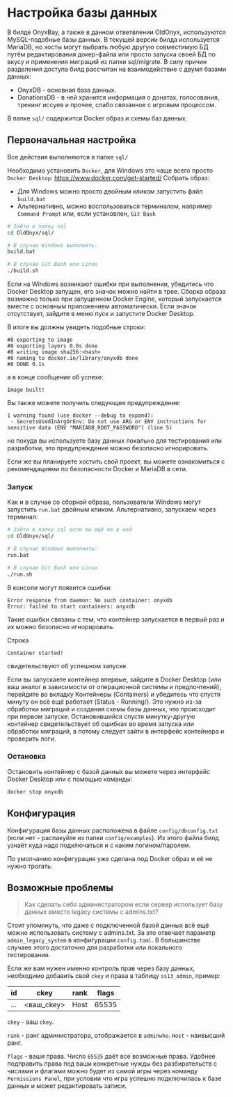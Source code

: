 # Настройка базы данных

В билде OnyxBay, а также в данном ответвлении OldOnyx, используются MySQL-подобные базы данных. В текущей версии билда используется MariaDB, но хосты могут выбрать любую другую совместимую БД путём редактирования докер-файла или просто запуска своей БД по вкусу и применения миграций из папки sql/migrate. В силу причин разделения доступа билд рассчитан на взаимодействие с двумя базами данных:

- OnyxDB - основная база данных.
- DonationsDB - в ней хранится информация о донатах, голосования, трекинг иссуев и прочее, слабо связанное с игровым процессом.

В папке `sql/` содержится Docker образ и схемы баз данных.

## Первоначальная настройка
Все действия выполняются в папке `sql/`

Необходимо установить `Docker`, для Windows это чаще всего просто `Docker Desktop`: https://www.docker.com/get-started/
Собрать образ:
- Для Windows можно просто двойным кликом запустить файл `build.bat`
- Альтернативно, можно воспользоваться терминалом, например `Command Prompt` или, если установлен, `Git Bash`
```sh
# Зайти в папку sql
cd OldOnyx/sql/

# В случае Windows выполнить:
build.bat

# В случае Git Bash или Linux
./build.sh
```

Если на Windows возникают ошибки при выполнении, убедитесь что Docker Desktop запущен, его значок можно найти в трее. Сборка образа возможно только при запущенном Docker Engine, который запускается вместе с основным приложением автоматически. Если значок отсутствует, зайдите в меню пуск и запустите Docker Desktop.

В итоге вы должны увидеть подобные строки:
```
#8 exporting to image
#8 exporting layers 0.0s done
#8 writing image sha256:<hash>
#8 naming to docker.io/library/onyxdb done
#8 DONE 0.1s
```
а в конце сообщение об успехе:
```
Image built!
```

Вы также можете получить следующее предупреждение:
```
1 warning found (use docker --debug to expand):
 - SecretsUsedInArgOrEnv: Do not use ARG or ENV instructions for sensitive data (ENV "MARIADB_ROOT_PASSWORD") (line 5)
```
но покуда вы используете базу данных локально для тестирования или разработки, это предупреждение можно безопасно игнорировать.

Если же вы планируете хостить свой проект, вы можете ознакомиться с рекомендациями по безопасности Docker и MariaDB в сети. 

### Запуск

Как и в случае со сборкой образа, пользователи Windows могут запустить `run.bat` двойным кликом. Альтернативно, запускаем через терминал:
```sh
# Зайти в папку sql если вы ещё не в ней
cd OldOnyx/sql/

# В случае Windows выполнить:
run.bat

# В случае Git Bash или Linux
./run.sh
```

В консоли могут появится ошибки:
```
Error response from daemon: No such container: onyxdb
Error: failed to start containers: onyxdb
```
Такие ошибки связаны с тем, что контейнер запускается в первый раз и их можно безопасно игнорировать.

Строка
```
Container started!
```
свидетельствуют об успешном запуске.

Если вы запускаете контейнер впервые, зайдите в Docker Desktop (или ваш аналог в зависимости от операционной системы и предпочтений), перейдите во вкладку Контейнеры (Containers) и убедитесь что спустя минуту он всё ещё работает (Status - Running/). Это нужно из-за обработки миграций и создания схемы базы данных, что происходит при первом запуске. Остановившийся спустя минутку-другую контейнер свидетельствует об ошибках во время запуска или обработки миграций, а потому следует зайти в интерфейс контейнера и проверить логи. 

### Остановка

Остановить контейнер с базой данных вы можете через интерфейс Docker Desktop или с помощью команды:

```sh
docker stop onyxdb
```

## Конфигурация

Конфигурация базы данных расположена в файле `config/dbconfig.txt` (если нет - распакуйте из папки `config/examples`). Из этого файла билд узнаёт куда надо подключаться и с каким логином/паролем.

По умолчанию конфигурация уже сделана под Docker образ и её не нужно трогать.

## Возможные проблемы

> Как сделать себя администратором если сервер использует базу данных вместо legacy системы с admins.txt?

Стоит упомянуть, что даже с подключенной базой данных всё ещё можно использовать систему с admins.txt. За это отвечает параметр `admin_legacy_system` в конфигурации `config.toml`. В большинстве случаев этого достаточно для разработки или локального тестирования.

Если же вам нужен именно контроль прав через базу данных, необходимо добавить свой `ckey` и права в таблицу `ss13_admin`, пример:

| id  | ckey       | rank | flags |
| --- | ---------- | ---- | ----- |
| ... | <ваш_ckey> | Host | 65535 |

`ckey` - ваш `ckey`.

`rank` - ранг администратора, отображается в `adminwho`. `Host` - наивысший ранг.

`flags` - ваши права. Число `65535` даёт все возможные права. Удобнее подправить права под ваши конкретные нужды без разбирательств с числами и флагами можно будет из самой игры через команду `Permissions Panel`, при условии что игра успешно подключилась к базе данных и может редактировать записи.
